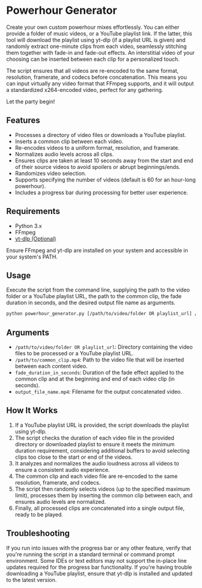 # Powerhour Generator

Create your own custom powerhour mixes effortlessly. You can either provide a folder of music videos, or a YouTube playlist link. If the latter, this tool will download the playlist using yt-dlp (if a playlist URL is given) and randomly extract one-minute clips from each video, seamlessly stitching them together with fade-in and fade-out effects. An interstitial video of your choosing can be inserted between each clip for a personalized touch.

The script ensures that all videos are re-encoded to the same format, resolution, framerate, and codecs before concatenation. This means you can input virtually any video format that FFmpeg supports, and it will output a standardized x264-encoded video, perfect for any gathering.

Let the party begin!

## Features

- Processes a directory of video files or downloads a YouTube playlist.
- Inserts a common clip between each video.
- Re-encodes videos to a uniform format, resolution, and framerate.
- Normalizes audio levels across all clips.
- Ensures clips are taken at least 10 seconds away from the start and end of their source videos to avoid spoilers or abrupt beginnings/ends.
- Randomizes video selection.
- Supports specifying the number of videos (default is 60 for an hour-long powerhour).
- Includes a progress bar during processing for better user experience.

## Requirements

- Python 3.x
- FFmpeg
- [yt-dlp (Optional)](https://github.com/yt-dlp/yt-dlp)

Ensure FFmpeg and yt-dlp are installed on your system and accessible in your system's PATH.

## Usage

Execute the script from the command line, supplying the path to the video folder or a YouTube playlist URL, the path to the common clip, the fade duration in seconds, and the desired output file name as arguments.

```bash
python powerhour_generator.py [/path/to/video/folder OR playlist_url] /path/to/common_clip.mp4 fade_duration_in_seconds output_file_name.mp4
```

## Arguments

- `/path/to/video/folder OR playlist_url`: Directory containing the video files to be processed or a YouTube playlist URL.
- `/path/to/common_clip.mp4`: Path to the video file that will be inserted between each content video.
- `fade_duration_in_seconds`: Duration of the fade effect applied to the common clip and at the beginning and end of each video clip (in seconds).
- `output_file_name.mp4`: Filename for the output concatenated video.

## How It Works

1. If a YouTube playlist URL is provided, the script downloads the playlist using yt-dlp.
2. The script checks the duration of each video file in the provided directory or downloaded playlist to ensure it meets the minimum duration requirement, considering additional buffers to avoid selecting clips too close to the start or end of the videos.
3. It analyzes and normalizes the audio loudness across all videos to ensure a consistent audio experience.
4. The common clip and each video file are re-encoded to the same resolution, framerate, and codecs.
5. The script then randomly selects videos (up to the specified maximum limit), processes them by inserting the common clip between each, and ensures audio levels are normalized.
6. Finally, all processed clips are concatenated into a single output file, ready to be played.

## Troubleshooting

If you run into issues with the progress bar or any other feature, verify that you're running the script in a standard terminal or command prompt environment. Some IDEs or text editors may not support the in-place line updates required for the progress bar functionality. If you're having trouble downloading a YouTube playlist, ensure that yt-dlp is installed and updated to the latest version.
